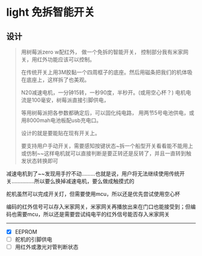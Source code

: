 # light 免拆智能开关
## 设计
>用树莓派zero w配红外，
>做一个免拆的智能开关，
>控制部分我有米家网关，用红外功能应该可以控制。
>
>在传统开关上用3M胶黏一个四周框子的底座。然后用磁条把我们的机体吸在底座上，这样拆了也美观。
>
>N20减速电机，一分钟15转，一秒90度，半秒开。(或用空心杯？)
电机电流是100毫安，树莓派直接引脚供电，
>
>等用树莓派把各参数都确定后，可以固化纯电路，
>用两节5号电池供电，或用8000mah电池板配usb充电口。
>
>设计的就是要能贴在现有开关上。
>
>要支持用户手动开关，需要感知按键状态~拆一个船型开关看看能不能用上或仿制~~这样电机就可以直接判断是要正转还是反转了，并且一直转到触发状态转换即可

减速电机到了~~发现用手拧不动………也就是说，用户将无法继续使用传统开关……………所以要么换掉减速电机，要么做成触摸式的

舵机虽然可以完成开关灯，但需要使用mcu，所以还是优先尝试使用空心杯

编码的红外信号可以存入米家网关，米家网关再播放出来在门口也能接受到；但编码也需要mcu，所以还是需要尝试纯电平的红外信号能否存入米家网关

------------------------------------------

- [x] EEPROM
- [ ] 舵机的引脚供电
- [ ] 用红外或激光对管判断状态
